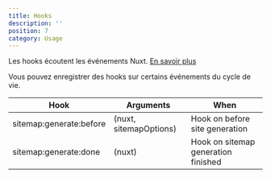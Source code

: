```yaml
---
title: Hooks
description: ''
position: 7
category: Usage
---
```


Les hooks écoutent les événements Nuxt. [En savoir plus](https://nuxtjs.org/api/configuration-hooks)

Vous pouvez enregistrer des hooks sur certains événements du cycle de vie.

| Hook  | Arguments  | When  | 
|---|---|---|
| sitemap:generate:before  | (nuxt, sitemapOptions)  | Hook on before site generation  |
| sitemap:generate:done  |  (nuxt) | Hook on sitemap generation finished |
